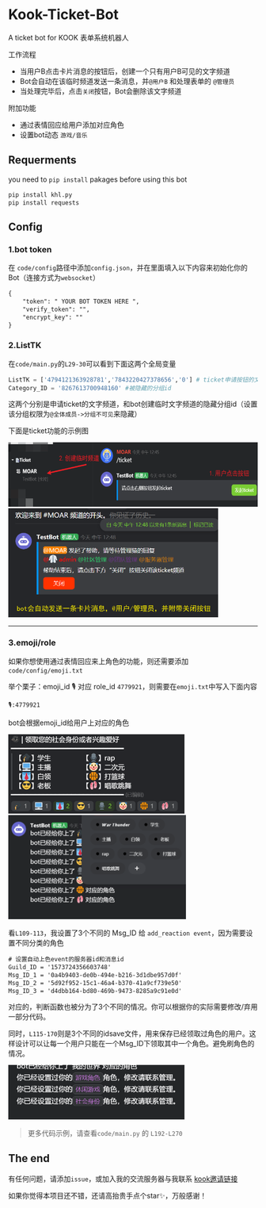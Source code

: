 # Kook-Ticket-Bot
A ticket bot for KOOK  表单系统机器人

工作流程
* 当用户B点击卡片消息的按钮后，创建一个只有用户B可见的文字频道
* Bot会自动在该临时频道发送一条消息，并`@用户B` 和处理表单的 `@管理员`
* 当处理完毕后，点击`关闭`按钮，Bot会删除该文字频道

附加功能
* 通过表情回应给用户添加对应角色
* 设置bot动态 `游戏/音乐`

## Requerments
you need to `pip install` pakages before using this bot
```
pip install khl.py
pip install requests
```

## Config
### 1.bot token
在 `code/config`路径中添加`config.json`，并在里面填入以下内容来初始化你的Bot（连接方式为`websocket`）
```
{
    "token": " YOUR BOT TOKEN HERE ",
    "verify_token": "",
    "encrypt_key": ""
}
```
### 2.ListTK
在`code/main.py`的`L29-30`可以看到下面这两个全局变量
```python
ListTK = ['4794121363928781','7843220427378656','0'] # ticket申请按钮的文字频道id
Category_ID = '8267613700948160' #被隐藏的分组id 
```
这两个分别是申请ticket的文字频道，和bot创建临时文字频道的隐藏分组id（设置该分组权限为`@全体成员->分组不可见`来隐藏）

下面是ticket功能的示例图

<img src="./screenshots/tk1.png" wight="300px" height="130px">

<img src="./screenshots/tk2.png" wight="350px" height="220px">

----

### 3.emoji/role
如果你想使用通过表情回应来上角色的功能，则还需要添加 `code/config/emoji.txt`

举个栗子：emoji_id 🎙 对应 role_id `4779921`，则需要在`emoji.txt`中写入下面内容
```
🎙:4779921
```
bot会根据emoji_id给用户上对应的角色

<img src="./screenshots/role2.png" wight="250px" height="160px">

<img src="./screenshots/role1.png" wight="350px" height="210px">

看`L109-113`，我设置了3个不同的 Msg_ID 给 `add_reaction event`，因为需要设置不同分类的角色
```
# 设置自动上色event的服务器id和消息id
Guild_ID = '1573724356603748'
Msg_ID_1 = '0a4b9403-de0b-494e-b216-3d1dbe957d0f'
Msg_ID_2 = '5d92f952-15c1-46a4-b370-41a9cf739e50'
Msg_ID_3 = 'd4dbb164-bd80-469b-9473-8285a9c91e0d'
```
对应的，判断函数也被分为了3个不同的情况。你可以根据你的实际需要修改/弃用一部分代码。

同时，`L115-170`则是3个不同的idsave文件，用来保存已经领取过角色的用户。这样设计可以让每一个用户只能在一个Msg_ID下领取其中一个角色。避免刷角色的情况。

<img src="./screenshots/role3.png" wight="200px" height="110px">

>更多代码示例，请查看`code/main.py` 的 `L192-L270`

## The end
有任何问题，请添加`issue`，或加入我的交流服务器与我联系 [kook邀请链接](https://kook.top/gpbTwZ)

如果你觉得本项目还不错，还请高抬贵手点个star✨，万般感谢！

